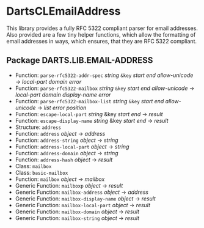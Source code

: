 
DartsCLEmailAddress
===================

This library provides a fully RFC 5322 compliant parser for
email addresses. Also provided are a few tiny helper functions,
which allow the formatting of email addresses in ways, which
ensures, that they are RFC 5322 compliant.

Package DARTS.LIB.EMAIL-ADDRESS
-------------------------------

- Function: `parse-rfc5322-addr-spec` _string_ `&key` _start_ _end_ _allow-unicode_ &rarr; _local-part_ _domain_ _error_
- Function: `parse-rfc5322-mailbox` _string_ `&key` _start_ _end_ _allow-unicode_ &rarr; _local-part_ _domain_ _display-name_ _error_
- Function: `parse-rfc5322-mailbox-list` _string_ `&key` _start_ _end_ _allow-unicode_ &rarr; _list_ _error_ _position_
- Function: `escape-local-part` _string_ &key _start_ _end_ &rarr; _result_
- Function: `escape-display-name` _string_ &key _start_ _end_ &rarr; _result_
- Structure: `address`
- Function: `address` _object_ &rarr; _address_
- Function: `address-string` _object_ &rarr; _string_
- Function: `address-local-part` _object_ &rarr; _string_
- Function: `address-domain` _object_ &rarr; _string_
- Function: `address-hash` _object_ &rarr; _result_
- Class: `mailbox`
- Class: `basic-mailbox`
- Function: `mailbox` _object_ &rarr; _mailbox_
- Generic Function: `mailboxp` _object_ &rarr; _result_
- Generic Function: `mailbox-address` _object_ &rarr; _address_
- Generic Function: `mailbox-display-name` _object_ &rarr; _result_
- Generic Function: `mailbox-local-part` _object_ &rarr; _result_
- Generic Function: `mailbox-domain` _object_ &rarr; _result_
- Generic Function: `mailbox-string` _object_ &rarr; _result_
